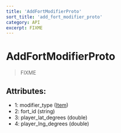 ```yaml
---
title: 'AddFortModifierProto'
sort_title: 'add_fort_modifier_proto'
category: API
excerpt: FIXME
---
```


# AddFortModifierProto

> FIXME

## Attributes:

- 1: modifier_type ([Item](../../enums/Item/))
- 2: fort_id (string)
- 3: player_lat_degrees (double)
- 4: player_lng_degrees (double)

